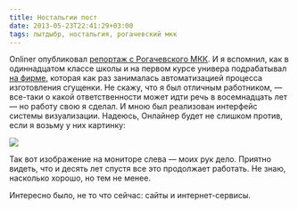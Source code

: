 ```yaml
---
title: Ностальгии пост
date: 2013-05-23T22:41:29+03:00
tags: лытдыбр, ностальгия, рогачевский мкк
---
```


Onliner опубликовал [репортаж с Рогачевского МКК](http://dengi.onliner.by/2013/05/23/rmkk). И я вспомнил, как в одиннадцатом классе школы и на первом курсе универа подрабатывал [на фирме](http://optima.by/), которая как раз занималась автоматизацией процесса изготовления сгущенки. Не скажу, что я был отличным работником, — все-таки о какой ответственности может идти речь в восемнадцать лет — но работу свою я сделал. И мною был реализован интерфейс системы визуализации. Надеюсь, Онлайнер будет не слишком против, если я возьму у них картинку:

![](http://a51056ce8d9b948fb69e-8de36eb37b2366f5a76a776c3dee0b32.r42.cf1.rackcdn.com/rmkk.jpg)

Так вот изображение на мониторе слева — моих рук дело. Приятно видеть, что и десять лет спустя все это продолжает работать. Не знаю, насколько хорошо, но тем не менее.

Интересно было, не то что сейчас: сайты и интернет-сервисы.
